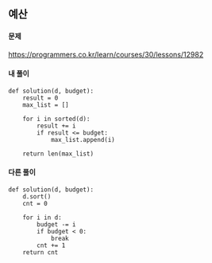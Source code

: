 ## 예산

#### 문제
https://programmers.co.kr/learn/courses/30/lessons/12982

#### 내 풀이
``` python3
def solution(d, budget):
    result = 0
    max_list = []

    for i in sorted(d):
        result += i
        if result <= budget:
            max_list.append(i)

    return len(max_list)
```

#### 다른 풀이
``` python3
def solution(d, budget):
    d.sort()
    cnt = 0
    
    for i in d:
        budget -= i
        if budget < 0:
            break
        cnt += 1
    return cnt
```
